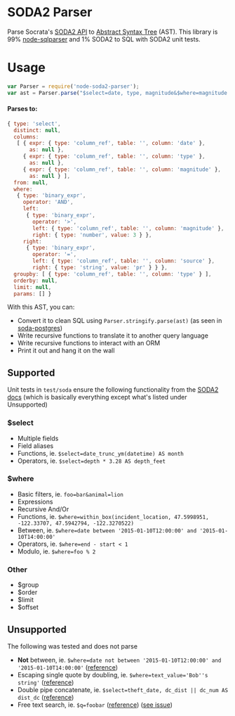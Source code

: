 # SODA2 Parser
Parse Socrata's [SODA2 API](http://dev.socrata.com/docs/queries.html) to [Abstract Syntax Tree](https://en.wikipedia.org/wiki/Abstract_syntax_tree) (AST). This library is 99% [node-sqlparser](https://github.com/alibaba/nquery) and 1% SODA2 to SQL with SODA2 unit tests.

# Usage

```javascript
var Parser = require('node-soda2-parser');
var ast = Parser.parse("$select=date, type, magnitude&$where=magnitude > 3.0 and source = 'pr'&$group=type");
```

#### Parses to:

```javascript
{ type: 'select',
  distinct: null,
  columns:
   [ { expr: { type: 'column_ref', table: '', column: 'date' },
       as: null },
     { expr: { type: 'column_ref', table: '', column: 'type' },
       as: null },
     { expr: { type: 'column_ref', table: '', column: 'magnitude' },
       as: null } ],
  from: null,
  where:
   { type: 'binary_expr',
     operator: 'AND',
     left:
      { type: 'binary_expr',
        operator: '>',
        left: { type: 'column_ref', table: '', column: 'magnitude' },
        right: { type: 'number', value: 3 } },
     right:
      { type: 'binary_expr',
        operator: '=',
        left: { type: 'column_ref', table: '', column: 'source' },
        right: { type: 'string', value: 'pr' } } },
  groupby: [ { type: 'column_ref', table: '', column: 'type' } ],
  orderby: null,
  limit: null,
  params: [] }
```
With this AST, you can:

- Convert it to clean SQL using `Parser.stringify.parse(ast)` (as seen in [soda-postgres](https://github.com/timwis/soda-postgres))
- Write recursive functions to translate it to another query language
- Write recursive functions to interact with an ORM
- Print it out and hang it on the wall

## Supported
Unit tests in `test/soda` ensure the following functionality from the [SODA2 docs](http://dev.socrata.com/docs/queries.html) (which is basically everything except what's listed under Unsupported)
### $select
- Multiple fields
- Field aliases
- Functions, ie. `$select=date_trunc_ym(datetime) AS month`
- Operators, ie. `$select=depth * 3.28 AS depth_feet`

### $where
- Basic filters, ie. `foo=bar&animal=lion`
- Expressions
- Recursive And/Or
- Functions, ie. `$where=within_box(incident_location, 47.5998951, -122.33707, 47.5942794, -122.3270522)`
- Between, ie. `$where=date between '2015-01-10T12:00:00' and '2015-01-10T14:00:00'`
- Operators, ie. `$where=end - start < 1`
- Modulo, ie. `$where=foo % 2`

### Other
- $group
- $order
- $limit
- $offset

## Unsupported
The following was tested and does not parse

- **Not** between, ie. `$where=date not between '2015-01-10T12:00:00' and '2015-01-10T14:00:00'` ([reference](http://dev.socrata.com/docs/functions/not_between.html))
- Escaping single quote by doubling, ie. `$where=text_value='Bob''s string'` ([reference](http://dev.socrata.com/docs/datatypes/text.html))
- Double pipe concatenate, ie. `$select=theft_date, dc_dist || dc_num AS dist_dc` ([reference](http://dev.socrata.com/docs/datatypes/text.html))
- Free text search, ie. `$q=foobar` ([reference](http://dev.socrata.com/docs/queries.html#search-with-q)) ([see issue](https://github.com/timwis/node-soda2-parser/issues/1))

